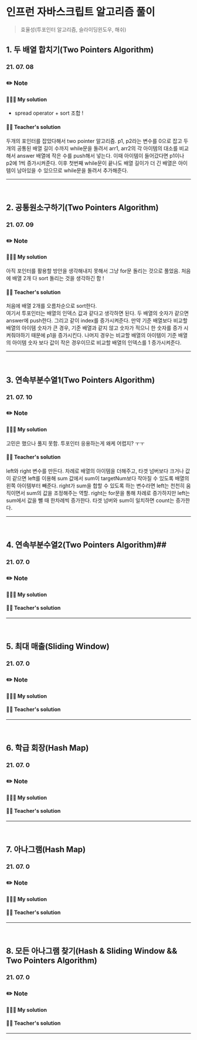 # 인프런 자바스크립트 알고리즘 풀이

> 효율성(투포인터 알고리즘, 슬라이딩윈도우, 해쉬)

## 1. 두 배열 합치기(Two Pointers Algorithm)

### 21. 07. 08

### ✏️ Note

#### 👩🏻‍💻 My solution

- spread operator + sort 조합 !

#### 👨‍🏫 Teacher's solution

두개의 포인터를 잡았다해서 two pointer 알고리즘.
p1, p2라는 변수를 0으로 잡고 두 개의 공통된 배열 길이 수까지 while문을 돌려서 arr1, arr2의 각 아이템의 대소를 비교해서 answer 배열에 작은 수를 push해서 넣는다. 이때 아이템이 들어갔다면 p1이나 p2에 1씩 증가시켜준다.
이후 첫번째 while문이 끝나도 배열 길이가 더 긴 배열은 아이템이 남아있을 수 있으므로 while문을 돌려서 추가해준다.

---

<br>

## 2. 공통원소구하기(Two Pointers Algorithm)

### 21. 07. 09

### ✏️ Note

#### 👩🏻‍💻 My solution

아직 포인터를 활용할 방안을 생각해내지 못해서 그냥 for문 돌리는 것으로 풀었음.
처음에 배열 2개 다 sort 돌리는 것을 생각하긴 함 !

#### 👨‍🏫 Teacher's solution

처음에 배열 2개를 오름차순으로 sort한다.  
여기서 투포인터는 배열의 인덱스 값과 같다고 생각하면 된다.
두 배열의 숫자가 같으면 answer에 push한다. 그리고 같이 index를 증가시켜준다.
만약 기준 배열보다 비교할 배열의 아이템 숫자가 큰 경우, 기준 배열과 같지 않고 숫자가 적으니 한 숫자를 증가 시켜줘야하기 때문에 p1을 증가시킨다.
나머지 경우는 비교할 배열의 아이템이 기준 배열의 아이템 숫자 보다 값이 작은 경우이므로 비교할 배열의 인덱스를 1 증가시켜준다.

---

<br>

## 3. 연속부분수열1(Two Pointers Algorithm)

### 21. 07. 10

### ✏️ Note

#### 👩🏻‍💻 My solution

고민은 했으나 풀지 못함. 투포인터 응용하는게 왜케 어렵지? ㅜㅜ

#### 👨‍🏫 Teacher's solution

left와 right 변수를 만든다.
차례로 배열의 아이템을 더해주고, 타겟 넘버보다 크거나 값이 같으면 left를 이용해 sum 값에서 sum이 targetNum보다 작아질 수 있도록 배열의 왼쪽 아이템부터 빼준다.
right가 sum을 합할 수 있도록 하는 변수라면 left는 천천히 움직이면서 sum의 값을 조정해주는 역할.
right는 for문을 통해 차례로 증가하지만 left는 sum에서 값을 뺄 때 한차례씩 증가한다.
타겟 넘버와 sum이 일치하면 count는 증가한다.

---

<br>

## 4. 연속부분수열2(Two Pointers Algorithm)##

### 21. 07. 0

### ✏️ Note

#### 👩🏻‍💻 My solution

#### 👨‍🏫 Teacher's solution

---

<br>

## 5. 최대 매출(Sliding Window)

### 21. 07. 0

### ✏️ Note

#### 👩🏻‍💻 My solution

#### 👨‍🏫 Teacher's solution

---

<br>

## 6. 학급 회장(Hash Map)

### 21. 07. 0

### ✏️ Note

#### 👩🏻‍💻 My solution

#### 👨‍🏫 Teacher's solution

---

<br>

## 7. 아나그램(Hash Map)

### 21. 07. 0

### ✏️ Note

#### 👩🏻‍💻 My solution

#### 👨‍🏫 Teacher's solution

---

<br>

## 8. 모든 아나그램 찾기(Hash & Sliding Window && Two Pointers Algorithm)

### 21. 07. 0

### ✏️ Note

#### 👩🏻‍💻 My solution

#### 👨‍🏫 Teacher's solution

---

<br>
